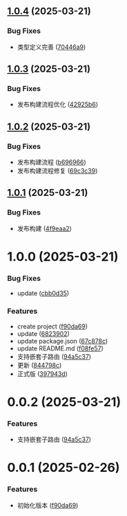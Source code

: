 ## [1.0.4](https://github.com/happyuz/wps-airscript-router/compare/v1.0.3...v1.0.4) (2025-03-21)


### Bug Fixes

* 类型定义完善 ([70446a9](https://github.com/happyuz/wps-airscript-router/commit/70446a90fbb329be6dcdf178a78df776273e36eb))

## [1.0.3](https://github.com/happyuz/wps-airscript-router/compare/v1.0.2...v1.0.3) (2025-03-21)


### Bug Fixes

* 发布构建流程优化 ([42925b6](https://github.com/happyuz/wps-airscript-router/commit/42925b611b7b56bd8b5d222759abae0ee5bf444a))

## [1.0.2](https://github.com/happyuz/wps-airscript-router/compare/v1.0.1...v1.0.2) (2025-03-21)


### Bug Fixes

* 发布构建流程 ([b696966](https://github.com/happyuz/wps-airscript-router/commit/b696966d3d5b552a97befc2127c8735f56d7a351))
* 发布构建流程修复 ([69c3c39](https://github.com/happyuz/wps-airscript-router/commit/69c3c39966b8073eccaf687471d6895d74945ccb))

## [1.0.1](https://github.com/happyuz/wps-airscript-router/compare/v1.0.0...v1.0.1) (2025-03-21)


### Bug Fixes

* 发布构建 ([4f9eaa2](https://github.com/happyuz/wps-airscript-router/commit/4f9eaa226fb2e96b49389fdcddfe753c2faa47fb))

# 1.0.0 (2025-03-21)


### Bug Fixes

* update ([cbb0d35](https://github.com/happyuz/wps-airscript-router/commit/cbb0d355a00b5be4f38f26b40f3eb62bc09ba46c))


### Features

* create project ([f90da69](https://github.com/happyuz/wps-airscript-router/commit/f90da69864e2c3d61dfd2b91878e1ee9aba8e29b))
* update ([6823902](https://github.com/happyuz/wps-airscript-router/commit/68239026ad6f45fb769d49d3eee94992a848a886))
* update package.json ([67c878c](https://github.com/happyuz/wps-airscript-router/commit/67c878c15c789c3dee10ce64ed59a1934f729698))
* update README.md ([f08fe57](https://github.com/happyuz/wps-airscript-router/commit/f08fe572c57d93ae55896f136eac2ea2d3f30d93))
* 支持嵌套子路由 ([94a5c37](https://github.com/happyuz/wps-airscript-router/commit/94a5c37ddb13157486d97fff9042adafa55ae01c))
* 更新 ([844798c](https://github.com/happyuz/wps-airscript-router/commit/844798c4e2f3b1b65fd06a18924ffc1b261b84ea))
* 正式版 ([397943d](https://github.com/happyuz/wps-airscript-router/commit/397943d192113a2bd07f503f5255df51642a883d))

# 0.0.2 (2025-03-21)

### Features
* 支持嵌套子路由 ([94a5c37](https://github.com/happyuz/wps-airscript-router/commit/94a5c37ddb13157486d97fff9042adafa55ae01c))

# 0.0.1 (2025-02-26)

### Features
* 初始化版本 ([f90da69](https://github.com/happyuz/wps-airscript-router/commit/f90da69864e2c3d61dfd2b91878e1ee9aba8e29b))
